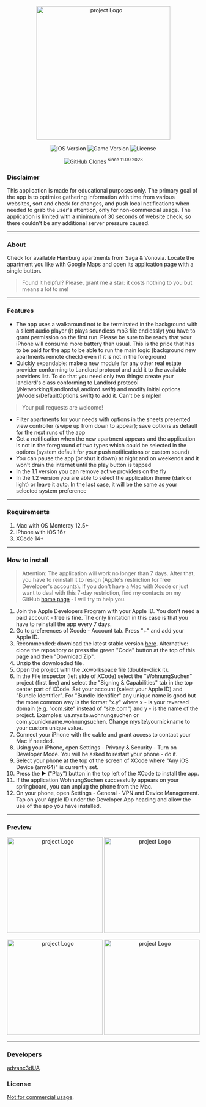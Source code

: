 <p align="center">
      <img src="https://github.com/advanc3dUA/WohnungSuchen/blob/main/WohnungSuchen/Logos/LaunchLogo.png" alt= "project Logo" width="350">
</p>

<p align="center">
   <img src="https://img.shields.io/badge/iOS-16.0%2B-blueviolet" alt="iOS Version">
   <img src="https://img.shields.io/badge/Version-1.22-blue" alt="Game Version">
   <img src="https://img.shields.io/badge/License-CC_BY--NC_4.0-darkgreen.svg" alt="License">
</p>
<p align="center">
<a href='https://github.com/MShawon/github-clone-count-badge'><img alt='GitHub Clones' src='https://img.shields.io/badge/dynamic/json?color=success&label=Clone&query=count&url=https://gist.githubusercontent.com/advanc3dUA/64246d82f8d3073cec7968493dbeb97c/raw/clone.json&logo=github'></a> <sup>since 11.09.2023</sup>
</p>

### Disclaimer

This application is made for educational purposes only. The primary goal of the app is to optimize gathering information with time from various websites, sort and check for changes, and push local notifications when needed to grab the user's attention, only for non-commercial usage. The application is limited with a minimum of 30 seconds of website check, so there couldn't be any additional server pressure caused.

---

### About

Check for available Hamburg apartments from Saga & Vonovia. Locate the apartment you like with Google Maps and open its application page with a single button.

> Found it helpful? Please, grant me a star: it costs nothing to you but means a lot to me!

---

### Features
- The app uses a walkaround not to be terminated in the background with a silent audio player (it plays soundless mp3 file endlessly) you have to grant permission on the first run. Please be sure to be ready that your iPhone will consume more battery than usual. This is the price that has to be paid for the app to be able to run the main logic (background new apartments remote check) even if it is not in the foreground
- Quickly expandable: make a new module for any other real estate provider conforming to Landlord protocol and add it to the available providers list. To do that you need only two things: create your landlord's class conforming to Landlord protocol (/Networking/Landlords/Landlord.swift) and modify initial options (/Models/DefaultOptions.swift) to add it. Can't be simpler!
> Your pull requests are welcome!
- Filter apartments for your needs with options in the sheets presented view controller (swipe up from down to appear); save options as default for the next runs of the app
- Get a notification when the new apartment appears and the application is not in the foreground of two types which could be selected in the options (system default for your push notifications or custom sound)
- You can pause the app (or shut it down) at night and on weekends and it won't drain the internet until the play button is tapped
- In the 1.1 version you can remove active providers on the fly
- In the 1.2 version you are able to select the application theme (dark or light) or leave it auto. In the last case, it will be the same as your selected system preference

---

### Requirements
1. Mac with OS Monteray 12.5+
2. iPhone with iOS 16+
3. XCode 14+
---

### How to install
> Attention: The application will work no longer than 7 days. After that, you have to reinstall it to resign (Apple's restriction for free Developer's accounts). If you don't have a Mac with Xcode or just want to deal with this 7-day restriction, find my contacts on my GitHub [home page](https://github.com/advanc3dUA) - I will try to help you.
1. Join the Apple Developers Program with your Apple ID. You don't need a paid account - free is fine. The only limitation in this case is that you have to reinstall the app every 7 days.
2. Go to preferences of Xcode - Account tab. Press "+" and add your Apple ID.
3. Recommended: download the latest stable version [here](https://github.com/advanc3dUA/WohnungSuchen/releases). Alternative: clone the repository or press the green "Code" button at the top of this page and then "Download Zip".
4. Unzip the downloaded file.
5. Open the project with the .xcworkspace file (double-click it).
6. In the File inspector (left side of XCode) select the "WohnungSuchen" project (first line) and select the "Signing & Capabilities" tab in the top center part of XCode. Set your account (select your Apple ID) and "Bundle Identifier". For "Bundle Identifier" any unique name is good but the more common way is the format "x.y" where x - is your reversed domain (e.g. "com.site" instead of "site.com") and y - is the name of the project. Examples: ua.mysite.wohnungsuchen or com.younickname.wohnungsuchen. Change mysite\yournickname to your custom unique value.
7. Connect your iPhone with the cable and grant access to contact your Mac if needed.
8. Using your iPhone, open Settings - Privacy & Security - Turn on Developer Mode. You will be asked to restart your phone - do it.
9. Select your phone at the top of the screen of XCode where "Any iOS Device (arm64)" is currently set.
10. Press the ▶️ ("Play") button in the top left of the XCode to install the app.
11. If the application WohnungSuchen successfully appears on your springboard, you can unplug the phone from the Mac.
12. On your phone, open Settings - General - VPN and Device Management. Tap on your Apple ID under the Developer App heading and allow the use of the app you have installed.

---

### Preview
<p align="center">
      <img src="https://github.com/advanc3dUA/WohnungSuchen/blob/main/WohnungSuchen/Logos/preview-1.png" alt= "project Logo" width="250">
      <img src="https://github.com/advanc3dUA/WohnungSuchen/blob/main/WohnungSuchen/Logos/preview-2.png" alt= "project Logo" width="250">
</p>
<p align="center">
      <img src="https://github.com/advanc3dUA/WohnungSuchen/blob/main/WohnungSuchen/Logos/preview-3.png" alt= "project Logo" width="250">
      <img src="https://github.com/advanc3dUA/WohnungSuchen/blob/main/WohnungSuchen/Logos/preview-4.gif" alt= "project Logo" width="250">
</p>

---

### Developers
[advanc3dUA](https://github.com/advanc3dUA)

### License
[Not for commercial usage](https://creativecommons.org/licenses/by-nc/4.0/).
